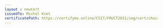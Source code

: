 ```yaml
--- 
layout : newCert 
issuedTo: Michal Kvet 
certificatePath: https://certifyme.online/CSIT/FRUCT2021/img/cert/chair/MichalKvet_620c5.png
--- 
```

